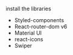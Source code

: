install the libraries
- Styled-components
- React-router-dom v6
- Material UI
- react-icons
- Swiper